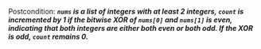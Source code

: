Postcondition: ***`nums` is a list of integers with at least 2 integers, `count` is incremented by 1 if the bitwise XOR of `nums[0]` and `nums[1]` is even, indicating that both integers are either both even or both odd. If the XOR is odd, `count` remains 0.***